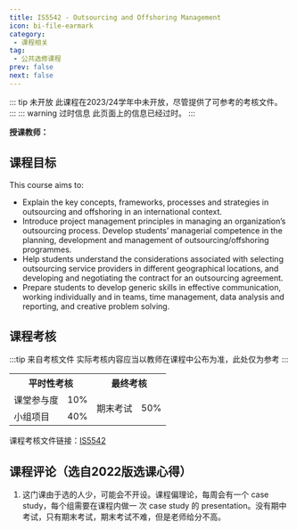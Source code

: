 ```yaml
---
title: IS5542 - Outsourcing and Offshoring Management
icon: bi-file-earmark
category:
 - 课程相关
tag:
 - 公共选修课程
prev: false
next: false
---
```

::: tip 未开放
此课程在2023/24学年中未开放，尽管提供了可参考的考核文件。
:::
::: warning 过时信息
此页面上的信息已经过时。
:::

**授课教师：**

<VPBanner
  title =  "Ms. BANDYOPADHYAY R.(RUPA)"
  content = "Instructor II"
  logo = "https://www.cb.cityu.edu.hk/portfolio/photos/rbandyop.jpg"
  :actions = '[  
        {
            text: "详细信息",
            link: "https://www.cb.cityu.edu.hk/People-and-Research/People/People-Details?eid=rbandyop"
        },
    ]'
/>


## 课程目标

This course aims to:

- Explain the key concepts, frameworks, processes and strategies in outsourcing and offshoring in an international context.
- Introduce project management principles in managing an organization’s outsourcing process.
Develop students’ managerial competence in the planning, development and management of outsourcing/offshoring programmes.
- Help students understand the considerations associated with selecting outsourcing service providers in different geographical locations, and developing and negotiating the contract for an outsourcing agreement.
- Prepare students to develop generic skills in effective communication, working individually and in teams, time management, data analysis and reporting, and creative problem solving.

## 课程考核

:::tip 来自考核文件
实际考核内容应当以教师在课程中公布为准，此处仅为参考
:::

<table>
    <tr>
        <th colspan=2>
            平时性考核
        </th>
        <th colspan=2>
            最终考核
        </th>
    </tr>
    <tr>
        <td>
            课堂参与度
        </td>
        <td>
            10%
        </td>
        <td rowspan=2>
            期末考试
        </td>
        <td rowspan=2>
            50%
        </td>
    </tr>
    <tr>
        <td>
            小组项目
        </td>
        <td>
            40%
        </td>
    </tr>
</table>

课程考核文件链接：[IS5542](https://www.cityu.edu.hk/pg/202324/course/IS5542.pdf)

## 课程评论（选自2022版选课心得）

1. 这门课由于选的人少，可能会不开设。课程偏理论，每周会有一个 case study，每个组需要在课程内做一 次 case study 的 presentation。没有期中考试，只有期末考试，期末考试不难，但是老师给分不高。

